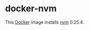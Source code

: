 # docker-nvm

This [Docker](https://www.docker.com) image installs [nvm](https://github.com/creationix/nvm) 0.25.4.
